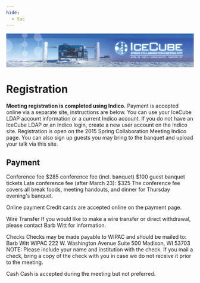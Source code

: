 ```yaml
---
hide:
  - toc
---
```


![2015 Spring Collaboration Meeting](IceCubeCollabMeeting15_web_banner_012915.png)

# Registration


**Meeting registration is completed using Indico.**
Payment is accepted online via a separate site, instructions are below.
You can use your IceCube LDAP account information or a current Indico account. If you do not have an IceCube LDAP or an Indico login, create a new user account on the Indico site.
Registration is open on the 2015 Spring Collaboration Meeting Indico page. You can also sign up guests you may bring to the banquet and upload your talk via this site.

## Payment

Conference fee
$285 conference fee (incl. banquet)
$100 guest banquet tickets
Late conference fee (after March 23): $325
The conference fee covers all break foods, meeting handouts, and dinner for Thursday evening's banquet.
 
Online payment
Credit cards are accepted online on the payment page.
 
Wire Transfer
If you would like to make a wire transfer or direct withdrawal, please contact Barb Witt for information.
 
Checks
Checks may be made payable to WIPAC and should be mailed to:
Barb Witt
WIPAC
222 W. Washington Avenue
Suite 500
Madison, WI 53703
NOTE: Please include your name and institution with the check. If you mail a check, bring a copy of the check with you in case we do not receive it prior to the meeting.
 
Cash
Cash is accepted during the meeting but not preferred.
